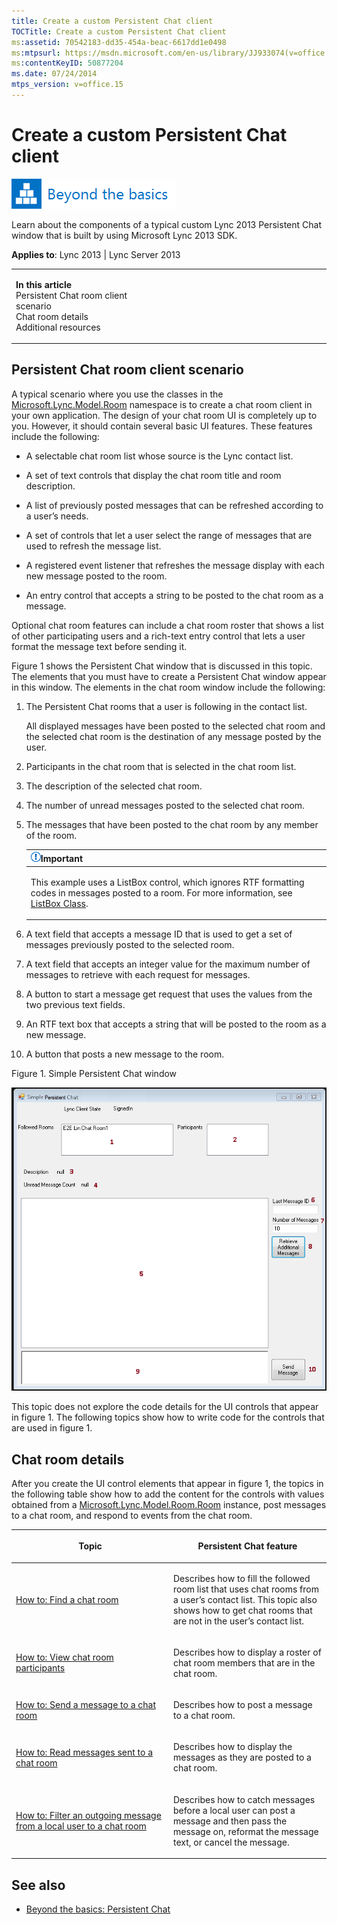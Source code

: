 ```yaml
---
title: Create a custom Persistent Chat client
TOCTitle: Create a custom Persistent Chat client
ms:assetid: 70542183-dd35-454a-beac-6617dd1e0498
ms:mtpsurl: https://msdn.microsoft.com/en-us/library/JJ933074(v=office.15)
ms:contentKeyID: 50877204
ms.date: 07/24/2014
mtps_version: v=office.15
---
```


# Create a custom Persistent Chat client

![Beyond the basics topic](images/JJ937254.mod_icon_beyondbasics_long(Office.15).png "Beyond the basics topic")

Learn about the components of a typical custom Lync 2013 Persistent Chat window that is built by using Microsoft Lync 2013 SDK.



**Applies to**: Lync 2013 | Lync Server 2013

<table>
<colgroup>
<col style="width: 50%" />
<col style="width: 50%" />
</colgroup>
<tbody>
<tr class="odd">
<td><p><strong>In this article</strong><br />
Persistent Chat room client scenario<br />
Chat room details<br />
Additional resources</p></td>
<td><p></p>
<p></p></td>
</tr>
</tbody>
</table>

## Persistent Chat room client scenario

A typical scenario where you use the classes in the [Microsoft.Lync.Model.Room](https://msdn.microsoft.com/en-us/library/jj277187\(v=office.15\)) namespace is to create a chat room client in your own application. The design of your chat room UI is completely up to you. However, it should contain several basic UI features. These features include the following:

  - A selectable chat room list whose source is the Lync contact list.

  - A set of text controls that display the chat room title and room description.

  - A list of previously posted messages that can be refreshed according to a user’s needs.

  - A set of controls that let a user select the range of messages that are used to refresh the message list.

  - A registered event listener that refreshes the message display with each new message posted to the room.

  - An entry control that accepts a string to be posted to the chat room as a message.

Optional chat room features can include a chat room roster that shows a list of other participating users and a rich-text entry control that lets a user format the message text before sending it.

Figure 1 shows the Persistent Chat window that is discussed in this topic. The elements that you must have to create a Persistent Chat window appear in this window. The elements in the chat room window include the following:

1.  The Persistent Chat rooms that a user is following in the contact list.
    
    All displayed messages have been posted to the selected chat room and the selected chat room is the destination of any message posted by the user.

2.  Participants in the chat room that is selected in the chat room list.

3.  The description of the selected chat room.

4.  The number of unread messages posted to the selected chat room.

5.  The messages that have been posted to the chat room by any member of the room.
    
    <table>
    <colgroup>
    <col style="width: 100%" />
    </colgroup>
    <thead>
    <tr class="header">
    <th><img src="images/JJ933089.alert_caution(Office.15).gif" title="Important note" alt="Important note" /><strong>Important</strong></th>
    </tr>
    </thead>
    <tbody>
    <tr class="odd">
    <td><p>This example uses a ListBox control, which ignores RTF formatting codes in messages posted to a room. For more information, see <a href="http://msdn.microsoft.com/en-us/library/system.windows.forms.listbox.aspx">ListBox Class</a>.</p></td>
    </tr>
    </tbody>
    </table>

6.  A text field that accepts a message ID that is used to get a set of messages previously posted to the selected room.

7.  A text field that accepts an integer value for the maximum number of messages to retrieve with each request for messages.

8.  A button to start a message get request that uses the values from the two previous text fields.

9.  An RTF text box that accepts a string that will be posted to the room as a new message.

10. A button that posts a new message to the room.

Figure 1. Simple Persistent Chat window

  
![Simple Group Chat Client](images/JJ933074.UC_OCS15ConLyncClient_HowToCreateachatclient(Office.15).png "Simple Group Chat Client")

This topic does not explore the code details for the UI controls that appear in figure 1. The following topics show how to write code for the controls that are used in figure 1.

## Chat room details

After you create the UI control elements that appear in figure 1, the topics in the following table show how to add the content for the controls with values obtained from a [Microsoft.Lync.Model.Room.Room](https://msdn.microsoft.com/en-us/library/jj266467\(v=office.15\)) instance, post messages to a chat room, and respond to events from the chat room.

<table>
<colgroup>
<col style="width: 50%" />
<col style="width: 50%" />
</colgroup>
<thead>
<tr class="header">
<th><p>Topic</p></th>
<th><p>Persistent Chat feature</p></th>
</tr>
</thead>
<tbody>
<tr class="odd">
<td><p><a href="how-to-find-a-chat-room.md">How to: Find a chat room</a></p></td>
<td><p>Describes how to fill the followed room list that uses chat rooms from a user’s contact list. This topic also shows how to get chat rooms that are not in the user’s contact list.</p></td>
</tr>
<tr class="even">
<td><p><a href="how-to-view-chat-room-participants.md">How to: View chat room participants</a></p></td>
<td><p>Describes how to display a roster of chat room members that are in the chat room.</p></td>
</tr>
<tr class="odd">
<td><p><a href="how-to-send-a-message-to-a-chat-room.md">How to: Send a message to a chat room</a></p></td>
<td><p>Describes how to post a message to a chat room.</p></td>
</tr>
<tr class="even">
<td><p><a href="how-to-read-messages-sent-to-a-chat-room.md">How to: Read messages sent to a chat room</a></p></td>
<td><p>Describes how to display the messages as they are posted to a chat room.</p></td>
</tr>
<tr class="odd">
<td><p><a href="how-to-filter-an-outgoing-message-from-a-local-user-to-a-chat-room.md">How to: Filter an outgoing message from a local user to a chat room</a></p></td>
<td><p>Describes how to catch messages before a local user can post a message and then pass the message on, reformat the message text, or cancel the message.</p></td>
</tr>
</tbody>
</table>

## See also

  - [Beyond the basics: Persistent Chat](beyond-the-basics-persistent-chat.md)

